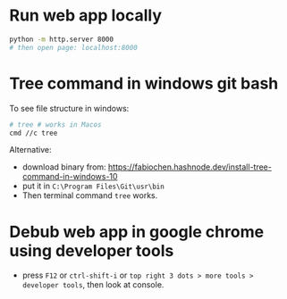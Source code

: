 # Run web app locally
```bash
python -m http.server 8000
# then open page: localhost:8000
```

# Tree command in windows git bash
To see file structure in windows:
```bash
# tree # works in Macos
cmd //c tree
```

Alternative:
- download binary from: https://fabiochen.hashnode.dev/install-tree-command-in-windows-10
- put it in `C:\Program Files\Git\usr\bin`
- Then terminal command `tree` works.

# Debub web app in google chrome using developer tools
- press `F12` or `ctrl-shift-i` or `top right 3 dots > more tools > developer tools`, then look at console.